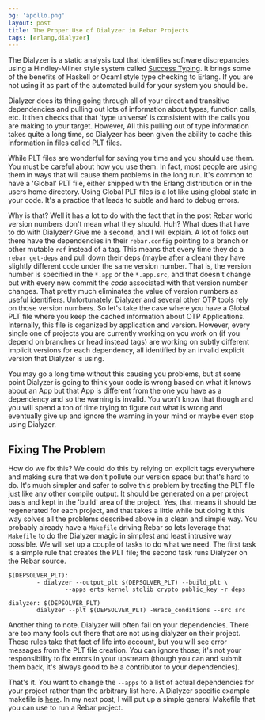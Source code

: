 ```yaml
---
bg: 'apollo.png'
layout: post
title: The Proper Use of Dialyzer in Rebar Projects
tags: [erlang,dialyzer]
---
```


The Dialyzer is a static analysis tool that identifies software
discrepancies using a Hindley-Milner style system called [Success
Typing](http://www.it.uu.se/research/group/hipe/papers/succ_types.pdf).
It brings some of the benefits of Haskell or Ocaml style type checking
to Erlang. If you are not using it as part of the automated build for
your system you should be.

Dialyzer does its thing going through all of your direct and
transitive dependencies and pulling out lots of information about
types, function calls, etc. It then checks that that 'type universe'
is consistent with the calls you are making to your target. However,
All this pulling out of type information takes quite a long time, so
Dialyzer has been given the ability to cache this information in files
called PLT files.

While PLT files are wonderful for saving you time and you should use
them. You must be careful about how you use them. In fact, most people
are using them in ways that will cause them problems in the long
run. It's common to have a 'Global' PLT file, either shipped with the
Erlang distribution or in the users home directory. Using Global PLT
files is a lot like using global state in your code. It's a practice
that leads to subtle and hard to debug errors.

Why is that? Well it has a lot to do with the fact that in the post
Rebar world version numbers don't mean what they should. Huh? What
does that have to do with Dialyzer? Give me a second, and I will
explain. A lot of folks out there have the dependencies in their
`rebar.config` pointing to a branch or other mutable `ref` instead of
a tag. This means that every time they do a `rebar get-deps` and pull
down their deps (maybe after a clean) they have slightly different
code under the same version number. That is, the version number is
specified in the `*.app` or the `*.app.src`, and that doesn't change
but with every new commit the *code* associated with that version
number changes. That pretty much eliminates the value of version
numbers as useful identifiers. Unfortunately, Dialyzer and several
other OTP tools rely on those version numbers. So let's take the case
where you have a Global PLT file where you keep the cached information
about OTP Applications. Internally, this file is organized by
application and version. However, every single one of projects you are
currently working on you work on (if you depend on branches or head
instead tags) are working on subtly different implicit versions for
each dependency, all identified by an invalid explicit version that
Dialyzer is using.

You may go a long time without this causing you problems, but at some
point Dialyzer is going to think your code is wrong based on what it
knows about an App but that App is different from the one you have as
a dependency and so the warning is invalid. You won't know that though
and you will spend a ton of time trying to figure out what is wrong
and eventually give up and ignore the warning in your mind or maybe
even stop using Dialyzer.

Fixing The Problem
------------------

How do we fix this? We could do this by relying on explicit tags
everywhere and making sure that we don't pollute our version space but
that's hard to do. It's much simpler and safer to solve this problem
by treating the PLT file just like any other compile output. It should
be generated on a per project basis and kept in the 'build' area of
the project. Yes, that means it should be regenerated for each
project, and that takes a little while but doing it this way solves
all the problems described above in a clean and simple way. You
probably already have a `Makefile` driving Rebar so lets leverage that
`Makefile` to do the Dialyzer magic in simplest and least intrusive
way possible. We will set up a couple of tasks to do what we need. The
first task is a simple rule that creates the PLT file; the second task
runs Dialyzer on the Rebar source.

    $(DEPSOLVER_PLT):
            - dialyzer --output_plt $(DEPSOLVER_PLT) --build_plt \
                    --apps erts kernel stdlib crypto public_key -r deps

    dialyzer: $(DEPSOLVER_PLT)
            dialyzer --plt $(DEPSOLVER_PLT) -Wrace_conditions --src src


Another thing to note. Dialyzer will often fail on your
dependencies. There are too many fools out there that are not using
dialyzer on their project. These rules take that fact of life into
account, but you will see error messages from the PLT file
creation. You can ignore those; it's not your responsibility to fix
errors in your upstream (though you can and submit them back, it's
always good to be a contributor to your dependencies).

That's it. You want to change the `--apps` to a list of actual
dependencies for your project rather than the arbitrary list here. A
Dialyzer specific example makefile is
[here](https://gist.github.com/3600078). In my next post, I will put
up a simple general Makefile that you can use to run a Rebar project.